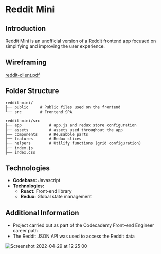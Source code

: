 # Reddit Mini


## Introduction

Reddit Mini is an unofficial version of a Reddit frontend app focused on simplifying and improving the user experience.

## Wireframing

[reddit-client.pdf](https://github.com/fsmatos/reddit-client/files/8590399/reddit-client.pdf)

## Folder Structure
``` 
reddit-mini/
├── public     # Public files used on the frontend
└── src        # Frontend SPA

reddit-mini/src
├── app            # app.js and redux store configuration
├── assets         # assets used throughout the app
├── components     # Reusabble parts        
├── features       # Redux slices
├── helpers        # Utilify functions (grid configuration)
├── index.js
├── index.css
```

## Technologies
- **Codebase:** Javascript
- **Technologies:**
  - **React:** Front-end library
  - **Redux:** Global state management

## Additional Information
- Project carried out as part of the Codecademy Front-end Engineer career path
- The Reddit JSON API was used to access the Reddit data

![Screenshot 2022-04-29 at 12 25 00](https://user-images.githubusercontent.com/64935395/165935658-addf425d-1abe-4a4d-9c1b-2099d79d5fcb.png)

